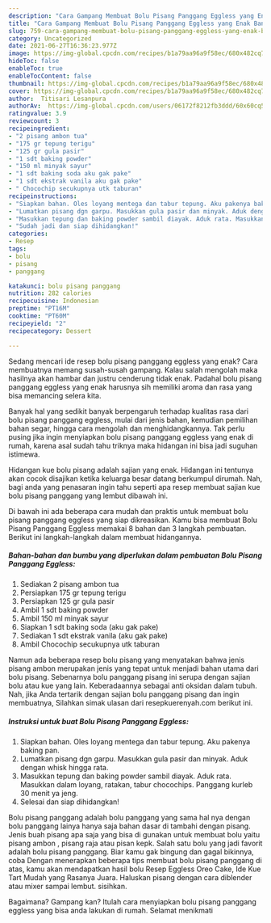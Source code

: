 ```yaml
---
description: "Cara Gampang Membuat Bolu Pisang Panggang Eggless yang Enak Banget"
title: "Cara Gampang Membuat Bolu Pisang Panggang Eggless yang Enak Banget"
slug: 759-cara-gampang-membuat-bolu-pisang-panggang-eggless-yang-enak-banget
category: Uncategorized
date: 2021-06-27T16:36:23.977Z
image: https://img-global.cpcdn.com/recipes/b1a79aa96a9f58ec/680x482cq70/bolu-pisang-panggang-eggless-foto-resep-utama.jpg
hideToc: false
enableToc: true
enableTocContent: false
thumbnail: https://img-global.cpcdn.com/recipes/b1a79aa96a9f58ec/680x482cq70/bolu-pisang-panggang-eggless-foto-resep-utama.jpg
cover: https://img-global.cpcdn.com/recipes/b1a79aa96a9f58ec/680x482cq70/bolu-pisang-panggang-eggless-foto-resep-utama.jpg
author:  Titisari Lesanpura
authorAv:  https://img-global.cpcdn.com/users/06172f8212fb3ddd/60x60cq50/avatar.jpg
ratingvalue: 3.9
reviewcount: 3
recipeingredient:
- "2 pisang ambon tua"
- "175 gr tepung terigu"
- "125 gr gula pasir"
- "1 sdt baking powder"
- "150 ml minyak sayur"
- "1 sdt baking soda aku gak pake"
- "1 sdt ekstrak vanila aku gak pake"
- " Chocochip secukupnya utk taburan"
recipeinstructions:
- "Siapkan bahan. Oles loyang mentega dan tabur tepung. Aku pakenya baking pan."
- "Lumatkan pisang dgn garpu. Masukkan gula pasir dan minyak. Aduk dengan whisk hingga rata."
- "Masukkan tepung dan baking powder sambil diayak. Aduk rata. Masukkan dalam loyang, ratakan, tabur chocochips. Panggang kurleb 30 menit ya jeng."
- "Sudah jadi dan siap dihidangkan!"
categories:
- Resep
tags:
- bolu
- pisang
- panggang

katakunci: bolu pisang panggang 
nutrition: 282 calories
recipecuisine: Indonesian
preptime: "PT16M"
cooktime: "PT60M"
recipeyield: "2"
recipecategory: Dessert

---
```



Sedang mencari ide resep bolu pisang panggang eggless yang enak? Cara membuatnya memang susah-susah gampang. Kalau salah mengolah maka hasilnya akan hambar dan justru cenderung tidak enak. Padahal bolu pisang panggang eggless yang enak harusnya sih memiliki aroma dan rasa yang bisa memancing selera kita.


Banyak hal yang sedikit banyak berpengaruh terhadap kualitas rasa dari bolu pisang panggang eggless, mulai dari jenis bahan, kemudian pemilihan bahan segar, hingga cara mengolah dan menghidangkannya. Tak perlu pusing jika ingin menyiapkan bolu pisang panggang eggless yang enak di rumah, karena asal sudah tahu triknya maka hidangan ini bisa jadi suguhan istimewa.

Hidangan kue bolu pisang adalah sajian yang enak. Hidangan ini tentunya akan cocok disajikan ketika keluarga besar datang berkumpul dirumah. Nah, bagi anda yang penasaran ingin tahu seperti apa resep membuat sajian kue bolu pisang panggang yang lembut dibawah ini.


Di bawah ini ada beberapa cara mudah dan praktis untuk membuat bolu pisang panggang eggless yang siap dikreasikan. Kamu bisa membuat Bolu Pisang Panggang Eggless memakai 8 bahan dan 3 langkah pembuatan. Berikut ini langkah-langkah dalam membuat hidangannya.

<!--inarticleads1-->

##### Bahan-bahan dan bumbu yang diperlukan dalam pembuatan Bolu Pisang Panggang Eggless:

1. Sediakan 2 pisang ambon tua
1. Persiapkan 175 gr tepung terigu
1. Persiapkan 125 gr gula pasir
1. Ambil 1 sdt baking powder
1. Ambil 150 ml minyak sayur
1. Siapkan 1 sdt baking soda (aku gak pake)
1. Sediakan 1 sdt ekstrak vanila (aku gak pake)
1. Ambil  Chocochip secukupnya utk taburan


Namun ada beberapa resep bolu pisang yang menyatakan bahwa jenis pisang ambon merupakan jenis yang tepat untuk menjadi bahan utama dari bolu pisang. Sebenarnya bolu panggang pisang ini serupa dengan sajian bolu atau kue yang lain. Keberadaannya sebagai anti oksidan dalam tubuh. Nah, jika Anda tertarik dengan sajian bolu panggang pisang dan ingin membuatnya, Silahkan simak ulasan dari resepkuerenyah.com berikut ini. 

<!--inarticleads2-->

##### Instruksi untuk buat Bolu Pisang Panggang Eggless:

1. Siapkan bahan. Oles loyang mentega dan tabur tepung. Aku pakenya baking pan.
1. Lumatkan pisang dgn garpu. Masukkan gula pasir dan minyak. Aduk dengan whisk hingga rata.
1. Masukkan tepung dan baking powder sambil diayak. Aduk rata. Masukkan dalam loyang, ratakan, tabur chocochips. Panggang kurleb 30 menit ya jeng.
1. Selesai dan siap dihidangkan!

Bolu pisang panggang adalah bolu panggang yang sama hal nya dengan bolu panggang lainya hanya saja bahan dasar di tambahi dengan pisang. Jenis buah pisang apa saja yang bisa di gunakan untuk membuat bolu yaitu pisang ambon , pisang raja atau pisan kepk. Salah satu bolu yang jadi favorit adalah bolu pisang panggang. Biar kamu gak bingung dan gagal bikinnya, coba Dengan menerapkan beberapa tips membuat bolu pisang panggang di atas, kamu akan mendapatkan hasil bolu Resep Eggless Oreo Cake, Ide Kue Tart Mudah yang Rasanya Juara. Haluskan pisang dengan cara diblender atau mixer sampai lembut. sisihkan. 

Bagaimana? Gampang kan? Itulah cara menyiapkan bolu pisang panggang eggless yang bisa anda lakukan di rumah. Selamat menikmati
